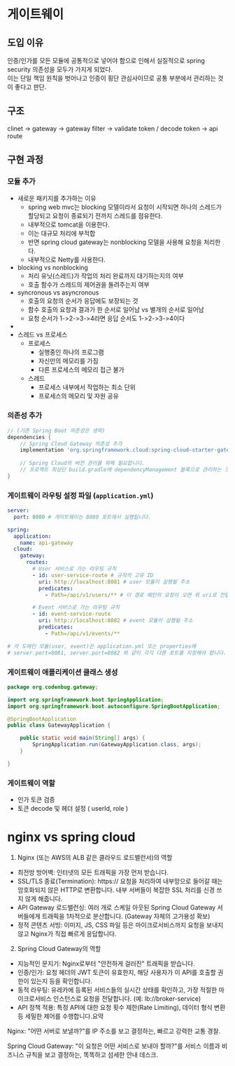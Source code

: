 # 게이트웨이
## 도입 이유
인증/인가를 모든 모듈에 공통적으로 넣어야 함으로 인해서 실질적으로 spring security 의존성을 모두가 가지게 되었다.<br/>
이는 단일 책임 원칙을 벗어나고 인증이 횡단 관심사이므로 공통 부분에서 관리하는 것이 좋다고 판단.
## 구조
clinet -> gateway -> gateway filter -> validate token / decode token -> api route

## 구현 과정
### 모듈 추가
* 새로운 패키지를 추가하는 이유
  * spring web mvc는 blocking 모델이라서 요청이 시작되면 하나의 스레드가 할당되고 요청이 종료되기 전까지 스레드를 점유한다.
  * 내부적으로 tomcat을 이용한다.
  * 이는 대규모 처리에 부적합
  * 반면 spring cloud gateway는 nonblocking 모델을 사용해 요청을 처리한다.
  * 내부적으로 Netty를 사용한다.
* blocking vs nonblocking
  * 처리 유닛(스레드)가 작업의 처리 완료까지 대기하는지의 여부
  * 호출 함수가 스레드의 제어권을 돌려주는지 여부
* syncronous vs asyncronous
  * 호출의 요청의 순서가 응답에도 보장되는 것
  * 함수 호출의 요청과 결과가 한 순서로 일어남 vs 별개의 순서로 일어남
  * 요청 순서가 1->2->3->4라면 응답 순서도 1->2->3->4이다
* 
* 스레드 vs 프로세스
  * 프로세스
    * 실행중인 하나의 프로그램
    * 자신만의 메모리를 가짐
    * 다른 프로세스의 메모리 접근 불가
  * 스레드
    * 프로세스 내부에서 작업하는 최소 단위
    * 프로세스의 메모리 및 자원 공유
### 의존성 추가
```groovy
// (기존 Spring Boot 의존성은 생략)
dependencies {
    // Spring Cloud Gateway 의존성 추가
    implementation 'org.springframework.cloud:spring-cloud-starter-gateway'
    
    // Spring Cloud의 버전 관리를 위해 필요합니다.
    // 프로젝트 최상단 build.gradle에 dependencyManagement 블록으로 관리하는 것이 더 좋습니다.
}
```

### 게이트웨이 라우팅 설정 파일 (`application.yml`)
```yml
server:
  port: 8080 # 게이트웨이는 8080 포트에서 실행됩니다.

spring:
  application:
    name: api-gateway
  cloud:
    gateway:
      routes:
        # User 서비스로 가는 라우팅 규칙
        - id: user-service-route # 규칙의 고유 ID
          uri: http://localhost:8081 # user 모듈이 실행될 주소
          predicates:
            - Path=/api/v1/users/** # 이 경로 패턴의 요청이 오면 위 uri로 전달합니다.

        # Event 서비스로 가는 라우팅 규칙
        - id: event-service-route
          uri: http://localhost:8082 # event 모듈이 실행될 주소
          predicates:
            - Path=/api/v1/events/**

# 각 도메인 모듈(user, event)은 application.yml 또는 properties에 
# server.port=8081, server.port=8082 와 같이 각각 다른 포트를 지정해야 합니다.
```
### 게이트웨이 애플리케이션 클래스 생성
```java
package org.codenbug.gateway;

import org.springframework.boot.SpringApplication;
import org.springframework.boot.autoconfigure.SpringBootApplication;

@SpringBootApplication
public class GatewayApplication {

    public static void main(String[] args) {
        SpringApplication.run(GatewayApplication.class, args);
    }

}
```

### 게이트웨이 역할
* 인가 토큰 검증
* 토큰 decode 및 헤더 설정 ( userId, role )

# nginx vs spring cloud
1. Nginx (또는 AWS의 ALB 같은 클라우드 로드밸런서)의 역할
- 최전방 방어벽: 인터넷의 모든 트래픽을 가장 먼저 받습니다.
- SSL/TLS 종료(Termination): https:// 요청을 처리하여 내부망으로 들어갈 때는 암호화되지 않은 HTTP로 변환합니다. 내부 서버들이 복잡한 SSL 처리를 신경 쓰지 않게 해줍니다.
- API Gateway 로드밸런싱: 여러 개로 스케일 아웃된 Spring Cloud Gateway 서버들에게 트래픽을 1차적으로 분산합니다. (Gateway 자체의 고가용성 확보)
- 정적 콘텐츠 서빙: 이미지, JS, CSS 파일 등은 마이크로서비스까지 요청을 보내지 않고 Nginx가 직접 빠르게 응답합니다.
2. Spring Cloud Gateway의 역할 
- 지능적인 문지기: Nginx로부터 "안전하게 걸러진" 트래픽을 받습니다.
- 인증/인가: 요청 헤더의 JWT 토큰이 유효한지, 해당 사용자가 이 API를 호출할 권한이 있는지 등을 확인합니다.
- 동적 라우팅: 유레카에 등록된 서비스들의 실시간 상태를 확인하고, 가장 적절한 마이크로서비스 인스턴스로 요청을 전달합니다. (예: lb://broker-service)
- API 정책 적용: 특정 API에 대한 요청 횟수 제한(Rate Limiting), 데이터 형식 변환 등 세밀한 제어를 수행합니다.요약

Nginx: "어떤 서버로 보낼까?"를 IP 주소를 보고 결정하는, 빠르고 강력한 교통 경찰.

Spring Cloud Gateway: "이 요청은 어떤 서비스로 보내야 할까?"를 서비스 이름과 비즈니스 규칙을 보고 결정하는, 똑똑하고 섬세한 안내 데스크.